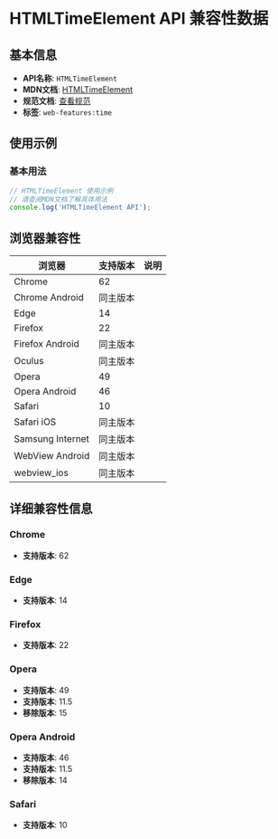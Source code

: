 # HTMLTimeElement API 兼容性数据

## 基本信息

- **API名称**: `HTMLTimeElement`
- **MDN文档**: [HTMLTimeElement](https://developer.mozilla.org/docs/Web/API/HTMLTimeElement)
- **规范文档**: [查看规范](https://html.spec.whatwg.org/multipage/text-level-semantics.html#htmltimeelement)
- **标签**: `web-features:time`

## 使用示例

### 基本用法

```javascript
// HTMLTimeElement 使用示例
// 请查阅MDN文档了解具体用法
console.log('HTMLTimeElement API');
```

## 浏览器兼容性

| 浏览器 | 支持版本 | 说明 |
|--------|----------|------|
| Chrome | 62 |  |
| Chrome Android | 同主版本 |  |
| Edge | 14 |  |
| Firefox | 22 |  |
| Firefox Android | 同主版本 |  |
| Oculus | 同主版本 |  |
| Opera | 49 |  |
| Opera Android | 46 |  |
| Safari | 10 |  |
| Safari iOS | 同主版本 |  |
| Samsung Internet | 同主版本 |  |
| WebView Android | 同主版本 |  |
| webview_ios | 同主版本 |  |

## 详细兼容性信息

### Chrome

- **支持版本**: 62

### Edge

- **支持版本**: 14

### Firefox

- **支持版本**: 22

### Opera

- **支持版本**: 49
- **支持版本**: 11.5
- **移除版本**: 15

### Opera Android

- **支持版本**: 46
- **支持版本**: 11.5
- **移除版本**: 14

### Safari

- **支持版本**: 10

